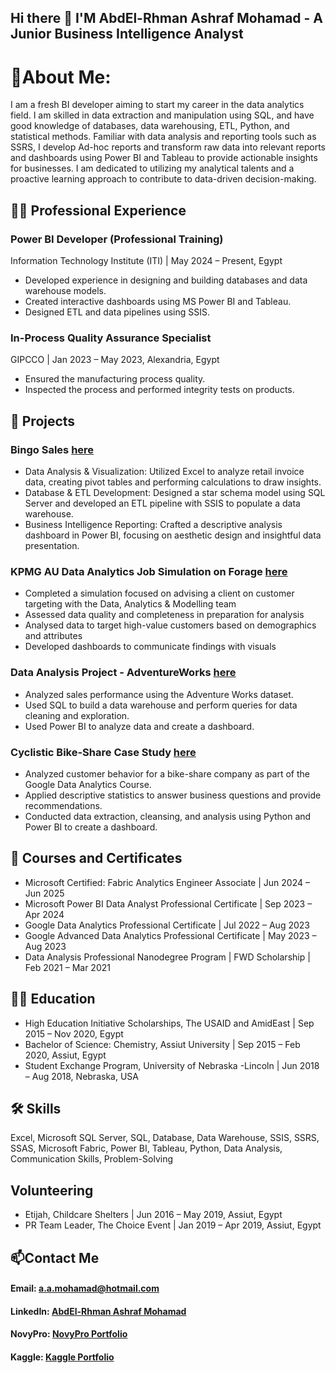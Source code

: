 ## Hi there 👋 I'M AbdEl-Rhman Ashraf Mohamad - A Junior  Business Intelligence Analyst

<!--
**AbdEl-RhmanMohamad/AbdEl-RhmanMohamad** is a ✨ _special_ ✨ repository because its `README.md` (this file) appears on your GitHub profile.

Here are some ideas to get you started:

- 🔭 I’m currently working on ...
- 🌱 I’m currently learning ...
- 👯 I’m looking to collaborate on ...
- 🤔 I’m looking for help with ...
- 💬 Ask me about ...
- 📫 How to reach me: ...
- 😄 Pronouns: ...
- ⚡ Fun fact: ...
-->
# 

# 🔭About Me:
I am a fresh BI developer aiming to start my career in the data analytics field. I am skilled in data extraction and manipulation using SQL, and have good knowledge of databases, data warehousing, ETL, Python, and statistical methods. Familiar with data analysis and reporting tools such as SSRS, I develop Ad-hoc reports and transform raw data into relevant reports and dashboards using Power BI and Tableau to provide actionable insights for businesses. I am dedicated to utilizing my analytical talents and a proactive learning approach to contribute to data-driven decision-making.

## 👨‍💻 Professional Experience
### Power BI Developer (Professional Training)
Information Technology Institute (ITI) | May 2024 – Present, Egypt

- Developed experience in designing and building databases and data warehouse models.
- Created interactive dashboards using MS Power BI and Tableau.
- Designed ETL and data pipelines using SSIS.


### In-Process Quality Assurance Specialist
GIPCCO | Jan 2023 – May 2023, Alexandria, Egypt

- Ensured the manufacturing process quality.
- Inspected the process and performed integrity tests on products.


## :mag_right: Projects

### Bingo Sales [here](https://github.com/AbdEl-RhmanMohamad/Bingo-Sales-Data-Analysis-Project)
- Data Analysis & Visualization: Utilized Excel to analyze retail invoice data, creating pivot tables and performing calculations to draw insights.
- Database & ETL Development: Designed a star schema model using SQL Server and developed an ETL pipeline with SSIS to populate a data warehouse.
- Business Intelligence Reporting: Crafted a descriptive analysis dashboard in Power BI, focusing on aesthetic design and insightful data presentation.

### KPMG AU Data Analytics Job Simulation on Forage [here](https://github.com/AbdEl-RhmanMohamad/KPMG-AU-Data-Analytics)
- Completed a simulation focused on advising a client on customer targeting with the Data, Analytics & Modelling team
- Assessed data quality and completeness in preparation for analysis
- Analysed data to target high-value customers based on demographics and attributes
- Developed dashboards to communicate findings with visuals

### Data Analysis Project - AdventureWorks [here](https://github.com/AbdEl-RhmanMohamad/Data-Analysis-Project-AdvantureWorks)
- Analyzed sales performance using the Adventure Works dataset.
- Used SQL to build a data warehouse and perform queries for data cleaning and exploration.
- Used Power BI to analyze data and create a dashboard.

### Cyclistic Bike-Share Case Study [here](https://github.com/AbdEl-RhmanMohamad/Cyclistic-Bike-Share-Case-Study)
- Analyzed customer behavior for a bike-share company as part of the Google Data Analytics Course.
- Applied descriptive statistics to answer business questions and provide recommendations.
- Conducted data extraction, cleansing, and analysis using Python and Power BI to create a dashboard.


## :scroll: Courses and Certificates
- Microsoft Certified: Fabric Analytics Engineer Associate | Jun 2024 – Jun 2025
- Microsoft Power BI Data Analyst Professional Certificate | Sep 2023 – Apr 2024
- Google Data Analytics Professional Certificate | Jul 2022 – Aug 2023
- Google Advanced Data Analytics Professional Certificate | May 2023 – Aug 2023
- Data Analysis Professional Nanodegree Program | FWD Scholarship | Feb 2021 – Mar 2021


## :man_student: Education
- High Education Initiative Scholarships, The USAID and AmidEast | Sep 2015 – Nov 2020, Egypt
- Bachelor of Science: Chemistry, Assiut University | Sep 2015 – Feb 2020, Assiut, Egypt
- Student Exchange Program, University of Nebraska -Lincoln | Jun 2018 – Aug 2018, Nebraska, USA


## :hammer_and_wrench: Skills
Excel, Microsoft SQL Server, SQL, Database, Data Warehouse, SSIS, SSRS, SSAS, Microsoft Fabric, Power BI, Tableau, Python, Data Analysis, Communication Skills, Problem-Solving


## Volunteering
- Etijah, Childcare Shelters | Jun 2016 – May 2019, Assiut, Egypt
- PR Team Leader, The Choice Event | Jan 2019 – Apr 2019, Assiut, Egypt


## 📫Contact Me
#### Email: [a.a.mohamad@hotmail.com](a.a.mohamad@hotmail.com)
#### LinkedIn: [AbdEl-Rhman Ashraf Mohamad](https://www.linkedin.com/in/abdelrhmanmohamad/)
#### NovyPro: [NovyPro Portfolio](https://www.novypro.com/profile_projects/abdel-rhmanashraf)
#### Kaggle: [Kaggle Portfolio](https://www.kaggle.com/abdelrhmanashrafm)
